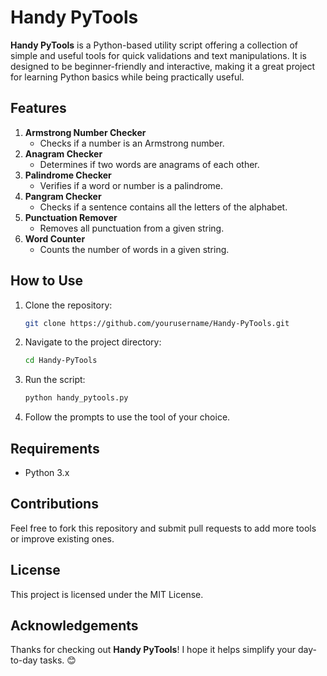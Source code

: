 
# Handy PyTools  

**Handy PyTools** is a Python-based utility script offering a collection of simple and useful tools for quick validations and text manipulations. It is designed to be beginner-friendly and interactive, making it a great project for learning Python basics while being practically useful.  

## Features  
1. **Armstrong Number Checker**  
   - Checks if a number is an Armstrong number.  
2. **Anagram Checker**  
   - Determines if two words are anagrams of each other.  
3. **Palindrome Checker**  
   - Verifies if a word or number is a palindrome.  
4. **Pangram Checker**  
   - Checks if a sentence contains all the letters of the alphabet.  
5. **Punctuation Remover**  
   - Removes all punctuation from a given string.  
6. **Word Counter**  
   - Counts the number of words in a given string.  

## How to Use  
1. Clone the repository:  
   ```bash
   git clone https://github.com/yourusername/Handy-PyTools.git
   ```  
2. Navigate to the project directory:  
   ```bash
   cd Handy-PyTools
   ```  
3. Run the script:  
   ```bash
   python handy_pytools.py
   ```  
4. Follow the prompts to use the tool of your choice.  

## Requirements  
- Python 3.x  

## Contributions  
Feel free to fork this repository and submit pull requests to add more tools or improve existing ones.  

## License  
This project is licensed under the MIT License.  

## Acknowledgements  
Thanks for checking out **Handy PyTools**! I hope it helps simplify your day-to-day tasks. 😊  
